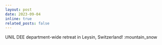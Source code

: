 ```yaml
---
layout: post
date: 2023-09-04
inline: true
related_posts: false
---
```


UNIL DEE department-wide retreat in Leysin, Switzerland! :mountain_snow
